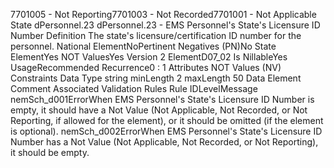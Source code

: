 

7701005 - Not Reporting7701003 - Not Recorded7701001 - Not Applicable
State
dPersonnel.23
dPersonnel.23 - EMS Personnel's State's Licensure ID Number
Definition
The state's licensure/certification ID number for the personnel.
National ElementNoPertinent Negatives (PN)No
State ElementYes
NOT ValuesYes
Version 2 ElementD07_02
Is NillableYes
UsageRecommended
Recurrence0 : 1
Attributes
NOT Values (NV)
Constraints
Data Type
string
minLength
2
maxLength
50
Data Element Comment
Associated Validation Rules
Rule IDLevelMessage
nemSch_d001ErrorWhen EMS Personnel's State's Licensure ID Number is empty, it should have a Not Value (Not
Applicable, Not Recorded, or Not Reporting, if allowed for the element), or it should be omitted (if
the element is optional).
nemSch_d002ErrorWhen EMS Personnel's State's Licensure ID Number has a Not Value (Not Applicable, Not
Recorded, or Not Reporting), it should be empty.